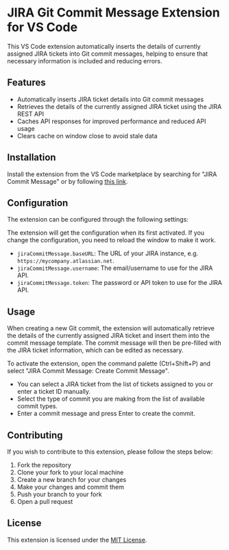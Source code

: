 # JIRA Git Commit Message Extension for VS Code

This VS Code extension automatically inserts the details of currently assigned JIRA tickets into Git commit messages, helping to ensure that necessary information is included and reducing errors.

## Features

- Automatically inserts JIRA ticket details into Git commit messages
- Retrieves the details of the currently assigned JIRA ticket using the JIRA REST API
- Caches API responses for improved performance and reduced API usage
- Clears cache on window close to avoid stale data

## Installation

Install the extension from the VS Code marketplace by searching for "JIRA Commit Message" or by following [this link](https://marketplace.visualstudio.com/items?itemName=jira-commit-message.jira-commit-message).

## Configuration

The extension can be configured through the following settings:

The extension will get the configuration when its first activated. If you change the configuration, you need to reload the window to make it work.

- `jiraCommitMessage.baseURL`: The URL of your JIRA instance, e.g. `https://mycompany.atlassian.net`.
- `jiraCommitMessage.username`: The email/username to use for the JIRA API.
- `jiraCommitMessage.token`: The password or API token to use for the JIRA API.

## Usage

When creating a new Git commit, the extension will automatically retrieve the details of the currently assigned JIRA ticket and insert them into the commit message template. The commit message will then be pre-filled with the JIRA ticket information, which can be edited as necessary.

To activate the extension, open the command palette (Ctrl+Shift+P) and select "JIRA Commit Message: Create Commit Message".
- You can select a JIRA ticket from the list of tickets assigned to you or enter a ticket ID manually.
- Select the type of commit you are making from the list of available commit types.
- Enter a commit message and press Enter to create the commit.

## Contributing

If you wish to contribute to this extension, please follow the steps below:

1. Fork the repository
2. Clone your fork to your local machine
3. Create a new branch for your changes
4. Make your changes and commit them
5. Push your branch to your fork
6. Open a pull request

## License

This extension is licensed under the [MIT License](LICENSE).
